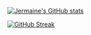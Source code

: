 [![Jermaine's GitHub stats](https://github-readme-stats.vercel.app/api?username=bigjermaine&show_icons=true&theme=tokyonight)](https://github.com/anuraghazra/github-readme-stats)

[![GitHub Streak](https://streak-stats.demolab.com?user=bigjermaine)](https://github.com/DenverCoder1/github-readme-streak-stats)
